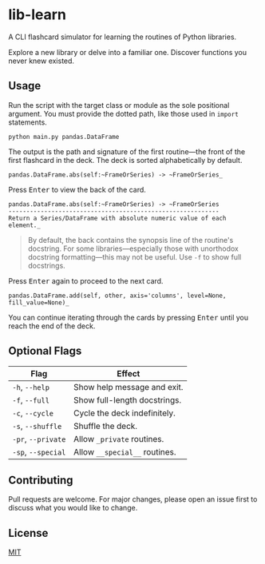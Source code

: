 # lib-learn

A CLI flashcard simulator for learning the routines of Python libraries.

Explore a new library or delve into a familiar one. Discover functions you never knew existed.

## Usage
Run the script with the target class or module as the sole positional argument. You must provide the dotted path, like those used in `import` statements.

```shell
python main.py pandas.DataFrame
```

The output is the path and signature of the first routine&mdash;the front of the first flashcard in the deck. The deck is sorted alphabetically by default.

```
pandas.DataFrame.abs(self:~FrameOrSeries) -> ~FrameOrSeries_
```

Press <kbd>Enter</kbd> to view the back of the card.

```
pandas.DataFrame.abs(self:~FrameOrSeries) -> ~FrameOrSeries
-----------------------------------------------------------
Return a Series/DataFrame with absolute numeric value of each element._
```

>By default, the back contains the synopsis line of the routine's docstring. For some libraries&mdash;especially those with unorthodox docstring formatting&mdash;this may not be useful. Use `-f` to show full docstrings.

Press <kbd>Enter</kbd> again to proceed to the next card.

```
pandas.DataFrame.add(self, other, axis='columns', level=None, fill_value=None)_
```

You can continue iterating through the cards by pressing <kbd>Enter</kbd> until you reach the end of the deck.

## Optional Flags

|        Flag         |             Effect             |
| ------------------- | ------------------------------ |
| `-h`, `--help`      | Show help message and exit.    |
| `-f`, `--full`      | Show full-length docstrings.   |
| `-c`, `--cycle`     | Cycle the deck indefinitely.   |
| `-s`, `--shuffle`   | Shuffle the deck.              |
| `-pr`, `--private`  | Allow `_private` routines.     |
| `-sp`, `--special`  | Allow `__special__` routines.  |

## Contributing
Pull requests are welcome. For major changes, please open an issue first to discuss what you would like to change.

## License
[MIT](https://choosealicense.com/licenses/mit/)
